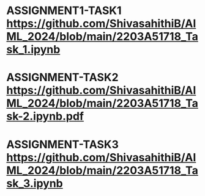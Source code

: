 # ASSIGNMENT1-TASK1 https://github.com/ShivasahithiB/AIML_2024/blob/main/2203A51718_Task_1.ipynb
# ASSIGNMENT-TASK2 https://github.com/ShivasahithiB/AIML_2024/blob/main/2203A51718_Task-2.ipynb.pdf
# ASSIGNMENT-TASK3 https://github.com/ShivasahithiB/AIML_2024/blob/main/2203A51718_Task_3.ipynb
